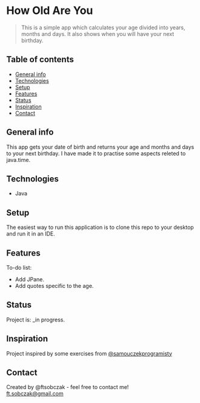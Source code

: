# How Old Are You
> This is a simple app which calculates your age divided into years, months and days. It also shows when you will have your next birthday.

## Table of contents
* [General info](#general-info)
* [Technologies](#technologies)
* [Setup](#setup)
* [Features](#features)
* [Status](#status)
* [Inspiration](#inspiration)
* [Contact](#contact)

## General info
This app gets your date of birth and returns your age and months and days to your next birthday. I have made it to practise some aspects releted to java.time.


## Technologies
* Java

## Setup
The easiest way to run this application is to clone this repo to your desktop and run it in an IDE.

## Features
To-do list:
* Add JPane.
* Add quotes specific to the age.

## Status
Project is: _in progress.

## Inspiration
Project inspired by some exercises from [@samouczekprogramisty](https://www.samouczekprogramisty.pl/zestaw-cwiczen-dla-poczatkujacych-programistow/)

## Contact
Created by @ftsobczak - feel free to contact me!
<br>
ft.sobczak@gmail.com
